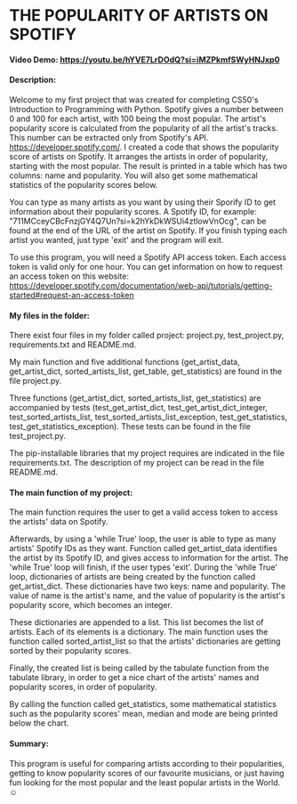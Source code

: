 # THE POPULARITY OF ARTISTS ON SPOTIFY
#### Video Demo: <https://youtu.be/hYVE7LrDOdQ?si=iMZPkmfSWyHNJxp0>
#### Description:

Welcome to my first project that was created for completing CS50's Introduction to Programming with Python.
Spotify gives a number between 0 and 100 for each artist, with 100 being the most popular. The artist's popularity score is calculated from the popularity of all the artist's tracks. This number can be extracted only from Spotify's API. <https://developer.spotify.com/>. I created a code that shows the popularity score of artists on Spotify. It arranges the artists in order of popularity, starting with the most popular. The result is printed in a table which has two columns: name and popularity. You will also get some mathematical statistics of the popularity scores below.

You can type as many artists as you want by using their Sporify ID to get information about their popularity scores. A Spotify ID, for example: "711MCceyCBcFnzjGY4Q7Un?si=k2hYkDkWSUi4ztlowVnOcg", can be found at the end of the URL of the artist on Spotify. If you finish typing each artist you wanted, just type 'exit' and the program will exit.

To use this program, you will need a Spotify API access token. Each access token is valid only for one hour. You can get information on how to request an access token on this website: <https://developer.spotify.com/documentation/web-api/tutorials/getting-started#request-an-access-token>

#### My files in the folder:

There exist four files in my folder called project: project.py, test_project.py, requirements.txt and README.md.

My main function and five additional functions (get_artist_data, get_artist_dict, sorted_artists_list, get_table, get_statistics) are found in the file project.py.

Three functions (get_artist_dict, sorted_artists_list, get_statistics) are accompanied by tests (test_get_artist_dict, test_get_artist_dict_integer, test_sorted_artists_list, test_sorted_artists_list_exception, test_get_statistics, test_get_statistics_exception). These tests can be found in the file test_project.py.

The pip-installable libraries that my project requires are indicated in the file requirements.txt. The description of my project can be read in the file README.md.

#### The main function of my project:

The main function requires the user to get a valid access token to access the artists' data on Spotify.

Afterwards, by using a 'while True' loop, the user is able to type as many artists' Spotify IDs as they want. Function called get_artist_data identifies the artist by its Spotify ID, and gives access to information for the artist. The 'while True' loop will finish, if the user types 'exit'. During the 'while True' loop, dictionaries of artists are being created by the function called get_artist_dict. These dictionaries have two keys: name and popularity. The value of name is the artist's name, and the value of popularity is the artist's popularity score, which becomes an integer.

These dictionaries are appended to a list. This list becomes the list of artists. Each of its elements is a dictionary. The main function uses the function called sorted_artist_list so that the artists' dictionaries are getting sorted by their popularity scores.

Finally, the created list is being called by the tabulate function from the tabulate library, in order to get a nice chart of the artists' names and popularity scores, in order of popularity.

By calling the function called get_statistics, some mathematical statistics such as the popularity scores' mean, median and mode are being printed below the chart.

#### Summary:

This program is useful for comparing artists according to their popularities, getting to know popularity scores of our favourite musicians, or just having fun looking for the most popular and the least popular artists in the World. ☺️
